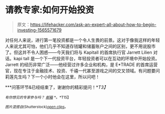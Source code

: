 # 请教专家:如何开始投资

> 原文：<https://lifehacker.com/ask-an-expert-all-about-how-to-begin-investing-1565571679>

对任何人来说，进行第一笔投资都是一个令人生畏的前景。这对于像我这样的年轻人来说尤其可怕，他们几乎不知道存钱罐和储蓄账户之间的区别，更不用说股市了。但这并不令人困惑——今天我们将与 Kapitall 的首席执行官 Jarrett Lilien 对话。kapi tall 是一个下一代投资平台，年轻投资者可以在互动的环境中开始投资。Jarrett 的经历非常广泛——他经营过许多企业和机构，是 E*TRADE 的首席运营官，现在专注于金融技术、投资、千禧一代甚至游戏之间的交叉领域。有问题要问莉莲先生吗？下一个小时他会在这里，所以问吧！



***问答环节&已经结束了，谢谢你的精彩提问！**T3】*

<small>*有你想见的专家参与吗？*</small> [<small>*邮箱*</small>](mailto:andy@lifehacker.com) <small>*。*T15】</small>

<small>*图片混搭自*</small>[<small></small>](http://www.shutterstock.com/pic.mhtml?id=160969574&src=id)*<small>*(Shutterstock)*</small>[<small>*open clips*</small>](http://lifehacker.com/OpenClips)<small>*。*</small>*